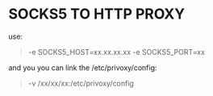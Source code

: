 # SOCKS5 TO HTTP PROXY

use:
> -e SOCKS5_HOST=xx.xx.xx.xx -e SOCKS5_PORT=xx

and you you can link the /etc/privoxy/config:
> -v /xx/xx/xx:/etc/privoxy/config